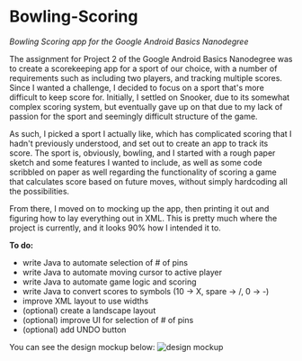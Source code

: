 # Bowling-Scoring
*Bowling Scoring app for the Google Android Basics Nanodegree*

The assignment for Project 2 of the Google Android Basics Nanodegree was to create a scorekeeping app for a sport of our choice,
with a number of requirements such as including two players, and tracking multiple scores. Since I wanted a challenge, I decided
to focus on a sport that's more difficult to keep score for. Initially, I settled on Snooker, due to its somewhat complex scoring
system, but eventually gave up on that due to my lack of passion for the sport and seemingly difficult structure of the game.

As such, I picked a sport I actually like, which has complicated scoring that I hadn't previously understood, and set out to create
an app to track its score. The sport is, obviously, bowling, and I started with a rough paper sketch and some features I wanted to
include, as well as some code scribbled on paper as well regarding the functionality of scoring a game that calculates score based
on future moves, without simply hardcoding all the possibilities. 

From there, I moved on to mocking up the app, then printing it out and figuring how to lay everything out in XML. This is pretty much
where the project is currently, and it looks 90% how I intended it to. 


**To do:**
- write Java to automate selection of # of pins
- write Java to automate moving cursor to active player
- write Java to automate game logic and scoring
- write Java to convert scores to symbols (10 -> X, spare -> /, 0 -> -)
- improve XML layout to use widths
- (optional) create a landscape layout
- (optional) improve UI for selection of # of pins
- (optional) add UNDO button

You can see the design mockup below:
![design mockup](https://github.com/adriantache/Bowling-Scoring/blob/master/app/src/main/res/drawable-xxhdpi/mockup.png)

